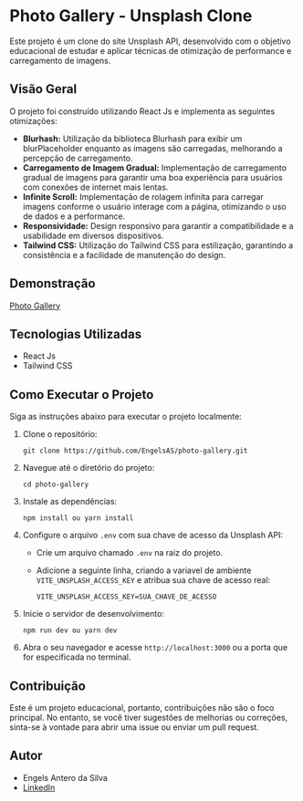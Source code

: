 # Photo Gallery - Unsplash Clone

Este projeto é um clone do site Unsplash API, desenvolvido com o objetivo educacional de estudar e aplicar técnicas de otimização de performance e carregamento de imagens.

## Visão Geral

O projeto foi construído utilizando React Js e implementa as seguintes otimizações:

- **Blurhash:** Utilização da biblioteca Blurhash para exibir um blurPlaceholder enquanto as imagens são carregadas, melhorando a percepção de carregamento.
- **Carregamento de Imagem Gradual:** Implementação de carregamento gradual de imagens para garantir uma boa experiência para usuários com conexões de internet mais lentas.
- **Infinite Scroll:** Implementação de rolagem infinita para carregar imagens conforme o usuário interage com a página, otimizando o uso de dados e a performance.
- **Responsividade:** Design responsivo para garantir a compatibilidade e a usabilidade em diversos dispositivos.
- **Tailwind CSS:** Utilização do Tailwind CSS para estilização, garantindo a consistência e a facilidade de manutenção do design.

## Demonstração

[Photo Gallery](https://photo-gallery-self.vercel.app/)

## Tecnologias Utilizadas

- React Js
- Tailwind CSS

## Como Executar o Projeto

Siga as instruções abaixo para executar o projeto localmente:

1.  Clone o repositório:

    ```
    git clone https://github.com/EngelsAS/photo-gallery.git
    ```

2.  Navegue até o diretório do projeto:

    ```
    cd photo-gallery
    ```

3.  Instale as dependências:

    ```
    npm install ou yarn install
    ```

4.  Configure o arquivo `.env` com sua chave de acesso da Unsplash API:

    - Crie um arquivo chamado `.env` na raiz do projeto.
    - Adicione a seguinte linha, criando a variavel de ambiente `VITE_UNSPLASH_ACCESS_KEY` e atribua sua chave de acesso real:

      ```
      VITE_UNSPLASH_ACCESS_KEY=SUA_CHAVE_DE_ACESSO
      ```

5.  Inicie o servidor de desenvolvimento:

    ```
    npm run dev ou yarn dev
    ```

6.  Abra o seu navegador e acesse `http://localhost:3000` ou a porta que for especificada no terminal.

## Contribuição

Este é um projeto educacional, portanto, contribuições não são o foco principal. No entanto, se você tiver sugestões de melhorias ou correções, sinta-se à vontade para abrir uma issue ou enviar um pull request.

## Autor

- Engels Antero da Silva
- [LinkedIn](https://www.linkedin.com/in/engels-antero-9a34b2226/)
